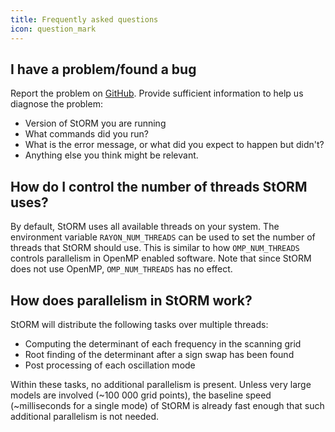 ```yaml
---
title: Frequently asked questions
icon: question_mark
---
```


## I have a problem/found a bug

Report the problem on [GitHub](https://github.com/VincentVanlaer/StORM/issues). Provide sufficient information to help us diagnose the problem:

- Version of StORM you are running
- What commands did you run?
- What is the error message, or what did you expect to happen but didn't?
- Anything else you think might be relevant.

## How do I control the number of threads StORM uses?

By default, StORM uses all available threads on your system.
The environment variable `RAYON_NUM_THREADS` can be used to set the number of threads that StORM should use.
This is similar to how `OMP_NUM_THREADS` controls parallelism in OpenMP enabled software.
Note that since StORM does not use OpenMP, `OMP_NUM_THREADS` has no effect.

## How does parallelism in StORM work?

StORM will distribute the following tasks over multiple threads:

- Computing the determinant of each frequency in the scanning grid
- Root finding of the determinant after a sign swap has been found
- Post processing of each oscillation mode

Within these tasks, no additional parallelism is present.
Unless very large models are involved (~100 000 grid points), the baseline speed (~milliseconds for a single mode) of StORM is already fast enough that such additional parallelism is not needed. 
